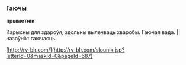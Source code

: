 ### Гаючы
**прыметнік**

Карысны для здароўя, здольны вылечваць хваробы. Гаючая вада. || назоўнік: гаючасць.

<a rel="author">[http://rv-blr.com/](http://rv-blr.com/slounik.jsp?letterId=0&maskId=0&pageId=687)</a>
